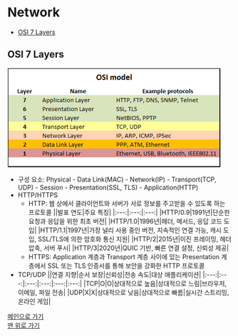 # Network

* [OSI 7 Layers](#osi-7-layers)

## OSI 7 Layers  
![OSI 7 Layers](./assets/img/osi-7-layers.png)
- 구성 요소: Physical - Data Link(MAC) - Network(IP) - Transport(TCP, UDP) - Session - Presentation(SSL, TLS) - Application(HTTP)
- HTTP/HTTPS
    - HTTP: 웹 상에서 클라이언트와 서버가 서로 정보를 주고받을 수 있도록 하는 프로토콜
        ||발표 연도|주요 특징|
        |:---:|:---:|:---:|
        |HTTP/0.9|1991년|단순한 요청과 응답을 위한 최초 버전|
        |HTTP/1.0|1996년|헤더, 메서드, 응답 코드 도입|
        |HTTP/1.1|1997년|가장 널리 사용 중인 버전, 지속적인 연결 가능, 캐시 도입, SSL/TLS에 의한 암호화 통신 지원|
        |HTTP/2|2015년|이진 프레이밍, 헤더 압축, 서버 푸시|
        |HTTP/3|2020년|QUIC 기반, 빠른 연결 설정, 신뢰성 제공|
    - HTTPS: Application 계층과 Transport 계층 사이에 있는 Presentation 계층에서 SSL 또는 TLS 인증서를 통해 보안을 강화한 HTTP 프로토콜
- TCP/UDP
    ||연결 지향|순서 보장|신뢰성|전송 속도|대상 애플리케이션|
    |:---:|:---:|:---:|:---:|:---:|:---:|
    |TCP|O|O|상대적으로 높음|상대적으로 느림|브라우저, 이메일, 파일 전송|
    |UDP|X|X|상대적으로 낮음|상대적으로 빠름|실시간 스트리밍, 온라인 게임|


[메인으로 가기](https://github.com/sekhyuni/computer-science)</br>
[맨 위로 가기](#network)